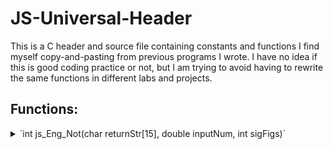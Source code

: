# JS-Universal-Header
This is a C header and source file containing constants and functions I find myself copy-and-pasting from previous programs I wrote.
I have no idea if this is good coding practice or not, but I am trying to avoid having to rewrite the same functions in different labs and projects.

## Functions:
<details>
  <summary> `int js_Eng_Not(char returnStr[15], double inputNum, int sigFigs)`</summary>

This function formats a double number in engineering notation, from yocto- (10^-24^) to yotta- (10^24^). String is 15 chars long, and is always right-justified so the prefix is always the 9th char.

  Passed inputs:
  - `char returnStr[15]`  is the pointer to the string to pass the formatted string back to.
  - `double inputNum`  is the double that is going to be converted to a string in engineering notation
</details>



